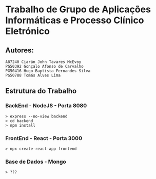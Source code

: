 # Trabalho de Grupo de Aplicações Informáticas e Processo Clínico Eletrónico

## Autores:
```
A87240 Ciarán John Tavares McEvoy
PG50392 Gonçalo Afonso de Carvalho
PG50416 Hugo Baptista Fernandes Silva
PG50788 Tomás Alves Lima
```

## Estrutura do Trabalho
### BackEnd - NodeJS - Porta 8080
```
> express --no-view backend
> cd backend
> npm install
```
### FrontEnd - React - Porta 3000
```
> npx create-react-app frontend
```
### Base de Dados - Mongo
```
> ???
```